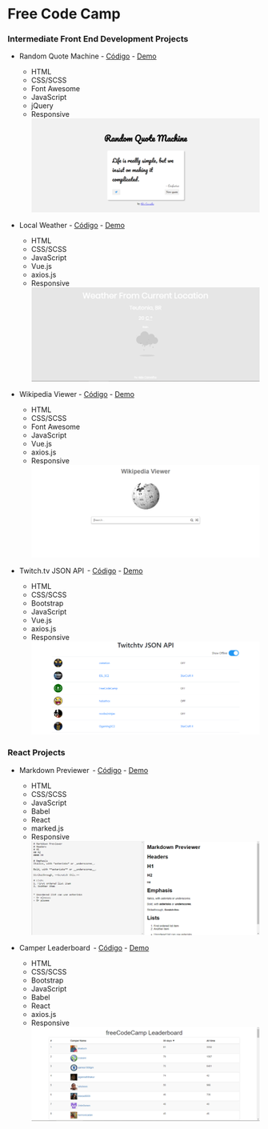 # Free Code Camp
### Intermediate Front End Development Projects


* Random Quote Machine - [Código](random-quote-machine) - [Demo](https://codepen.io/alexcarvalho/full/bYvoOO/)
  - HTML
  - CSS/SCSS
  - Font Awesome
  - JavaScript
  - jQuery
  - Responsive 
  ![Screenshot](screenshots/random-quote-machine.png "Screenshot")

* Local Weather - [Código](local-weather) - [Demo](https://codepen.io/alexcarvalho/full/WXJjzK/)
  - HTML
  - CSS/SCSS
  - JavaScript
  - Vue.js
  - axios.js
  - Responsive  
  ![Screenshot](screenshots/local-weather.png "Screenshot")
  
* Wikipedia Viewer - [Código](wikipedia-viewer) - [Demo](https://codepen.io/alexcarvalho/full/XzvbWV/)
  - HTML
  - CSS/SCSS
  - Font Awesome
  - JavaScript
  - Vue.js
  - axios.js
  - Responsive
  ![Screenshot](screenshots/wikipedia-viewer.png "Screenshot")
  
* Twitch.tv JSON API  - [Código](twitchtv-json-api) - [Demo](https://codepen.io/alexcarvalho/full/VrJjbb/)
  - HTML
  - CSS/SCSS
  - Bootstrap
  - JavaScript
  - Vue.js
  - axios.js
  - Responsive  
  ![Screenshot](screenshots/twitchtv-json-api.png "Screenshot")
  
    
### React Projects

* Markdown Previewer  - [Código](markdown-previewer) - [Demo](https://codepen.io/alexcarvalho/full/ZvEREQ/)
  - HTML
  - CSS/SCSS
  - JavaScript
  - Babel
  - React
  - marked.js
  - Responsive 
  ![Screenshot](screenshots/markdown-previewer.png "Screenshot")
  
* Camper Leaderboard  - [Código](camper-leaderboard) - [Demo](https://codepen.io/alexcarvalho/full/qpXZOE/)
  - HTML
  - CSS/SCSS
  - Bootstrap
  - JavaScript
  - Babel
  - React
  - axios.js
  - Responsive 
  ![Screenshot](screenshots/camper-leaderboard.png "Screenshot")
  
  